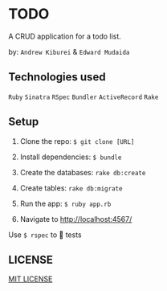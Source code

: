 # TODO

A CRUD application for a todo list.

by: `Andrew Kiburei` & `Edward Mudaida`

## Technologies used

`Ruby` `Sinatra` `RSpec` `Bundler` `ActiveRecord` `Rake`

## Setup

1. Clone the repo: `$ git clone [URL]`

2. Install dependencies: `$ bundle`

3. Create the databases: `rake db:create`

4. Create tables: `rake db:migrate`

5. Run the app: `$ ruby app.rb`

6. Navigate to [http://localhost:4567/](http://localhost:4567/)

Use `$ rspec` to :running: tests

## LICENSE

[MIT LICENSE](https://github.com/kiburei/ToDo-1/blob/master/LICENSE)